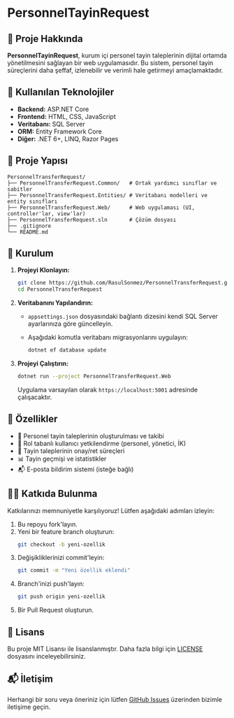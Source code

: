 # PersonnelTayinRequest

## 📌 Proje Hakkında

**PersonnelTayinRequest**, kurum içi personel tayin taleplerinin dijital ortamda yönetilmesini sağlayan bir web uygulamasıdır. Bu sistem, personel tayin süreçlerini daha şeffaf, izlenebilir ve verimli hale getirmeyi amaçlamaktadır.

## 🧰 Kullanılan Teknolojiler

- **Backend:** ASP.NET Core
- **Frontend:** HTML, CSS, JavaScript
- **Veritabanı:** SQL Server
- **ORM:** Entity Framework Core
- **Diğer:** .NET 6+, LINQ, Razor Pages

## 📁 Proje Yapısı

```
PersonnelTransferRequest/
├── PersonnelTransferRequest.Common/   # Ortak yardımcı sınıflar ve sabitler
├── PersonnelTransferRequest.Entities/ # Veritabanı modelleri ve entity sınıfları
├── PersonnelTransferRequest.Web/      # Web uygulaması (UI, controller'lar, view'lar)
├── PersonnelTransferRequest.sln       # Çözüm dosyası
├── .gitignore
└── README.md
```

## 🚀 Kurulum

1. **Projeyi Klonlayın:**

   ```bash
   git clone https://github.com/RasulSonmez/PersonnelTransferRequest.git
   cd PersonnelTransferRequest
   ```

2. **Veritabanını Yapılandırın:**

   - `appsettings.json` dosyasındaki bağlantı dizesini kendi SQL Server ayarlarınıza göre güncelleyin.
   - Aşağıdaki komutla veritabanı migrasyonlarını uygulayın:

     ```bash
     dotnet ef database update
     ```

3. **Projeyi Çalıştırın:**

   ```bash
   dotnet run --project PersonnelTransferRequest.Web
   ```

   Uygulama varsayılan olarak `https://localhost:5001` adresinde çalışacaktır.

## 🧪 Özellikler

- 📝 Personel tayin taleplerinin oluşturulması ve takibi
- 🔐 Rol tabanlı kullanıcı yetkilendirme (personel, yönetici, İK)
- 📄 Tayin taleplerinin onay/ret süreçleri
- 📊 Tayin geçmişi ve istatistikler
- 📬 E-posta bildirim sistemi (isteğe bağlı)

## 🧑‍💻 Katkıda Bulunma

Katkılarınızı memnuniyetle karşılıyoruz! Lütfen aşağıdaki adımları izleyin:

1. Bu repoyu fork'layın.
2. Yeni bir feature branch oluşturun:
   ```bash
   git checkout -b yeni-ozellik
   ```
3. Değişikliklerinizi commit'leyin:
   ```bash
   git commit -m "Yeni özellik eklendi"
   ```
4. Branch'inizi push'layın:
   ```bash
   git push origin yeni-ozellik
   ```
5. Bir Pull Request oluşturun.

## 📄 Lisans

Bu proje MIT Lisansı ile lisanslanmıştır. Daha fazla bilgi için [LICENSE](LICENSE) dosyasını inceleyebilirsiniz.

## 📬 İletişim

Herhangi bir soru veya öneriniz için lütfen [GitHub Issues](https://github.com/RasulSonmez/PersonnelTransferRequest/issues) üzerinden bizimle iletişime geçin.
